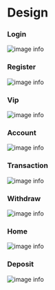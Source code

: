 # Design 

### Login

![image info](./image/readme/mobile.png)

### Register

![image info](./image/readme/mobile%20(1).png)

### Vip

![image info](./image/readme/mobile%20(2).png)

### Account

![image info](./image/readme/mobile%20(3).png)

### Transaction

![image info](./image/readme/mobile%20(4).png)

### Withdraw

![image info](./image/readme/mobile%20(5).png)

### Home

![image info](./image/readme/mobile%20(6).png)

### Deposit

![image info](./image/readme/mobile%20(7).png)